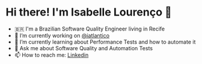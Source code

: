 # Hi there! I'm Isabelle Lourenço 👋

- 🇧🇷 I'm a Brazilian Software Quality Engineer living in Recife
- 🔭 I’m currently working on [@iatlantico](https://www.linkedin.com/company/instituto-atlantico/)
- 🌱 I’m currently learning about Performance Tests and how to automate it 
- 💬 Ask me about Software Quality and Automation Tests
- 📫 How to reach me: [Linkedin](https://www.linkedin.com/in/isabelle-lourenco/)

